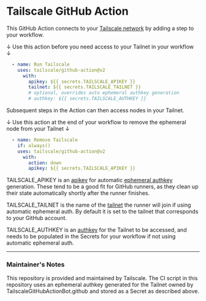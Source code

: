 # Tailscale GitHub Action

This GitHub Action connects to your [Tailscale network](https://tailscale.com)
by adding a step to your workflow.

↓ Use this action before you need access to your Tailnet in your workflow ↓
```yaml
  - name: Run Tailscale
    uses: tailscale/github-action@v2
      with:
        apikey: ${{ secrets.TAILSCALE_APIKEY }}
        tailnet: ${{ secrets.TAILSCALE_TAILNET }}
        # optional, overrides auto ephemeral authkey generation
        # authkey: ${{ secrets.TAILSCALE_AUTHKEY }} 
```

Subsequent steps in the Action can then access nodes in your Tailnet.

↓ Use this action at the end of your workflow to remove the ephemeral node from your Tailnet ↓
```yaml
  - name: Remove Tailscale
    if: always()
    uses: tailscale/github-action@v2
      with:
        action: down
        apikey: ${{ secrets.TAILSCALE_APIKEY }}
```

TAILSCALE\_APIKEY is an [apikey](https://github.com/tailscale/tailscale/blob/main/api.md)
for automatic [ephemeral authkey](https://tailscale.com/kb/1111/ephemeral-nodes/) 
generation. These tend to be a good fit for GitHub runners, as they clean up their state 
automatically shortly after the runner finishes.

TAILSCALE\_TAILNET is the name of the [tailnet](https://github.com/tailscale/tailscale/blob/main/api.md#tailnet) 
the runner will join if using automatic ephemeral auth. By default it is set to the 
tailnet that corresponds to your GitHub account.

TAILSCALE\_AUTHKEY is an [authkey](https://tailscale.com/kb/1085/auth-keys/) 
for the Tailnet to be accessed, and needs to be populated in the Secrets for
your workflow if not using automatic ephemeral auth.

----

### Maintainer's Notes
This repository is provided and maintained by Tailscale. The CI script in this
repository uses an ephemeral authkey generated for the Tailnet owned by
TailscaleGitHubActionBot.github and stored as a Secret as described above.